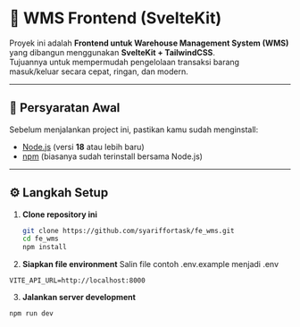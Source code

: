 # 🧭 WMS Frontend (SvelteKit)

Proyek ini adalah **Frontend untuk Warehouse Management System (WMS)** yang dibangun menggunakan **SvelteKit + TailwindCSS**.  
Tujuannya untuk mempermudah pengelolaan transaksi barang masuk/keluar secara cepat, ringan, dan modern.

---

## 🚀 Persyaratan Awal

Sebelum menjalankan project ini, pastikan kamu sudah menginstall:

- [Node.js](https://nodejs.org/en/) (versi **18** atau lebih baru)
- [npm](https://www.npmjs.com/) (biasanya sudah terinstall bersama Node.js)

---

## ⚙️ Langkah Setup

1. **Clone repository ini**
   ```bash
   git clone https://github.com/syariffortask/fe_wms.git
   cd fe_wms
   npm install
   ```

2. **Siapkan file environment**
Salin file contoh .env.example menjadi .env
```
VITE_API_URL=http://localhost:8000

```

3. **Jalankan server development**
```
npm run dev
```